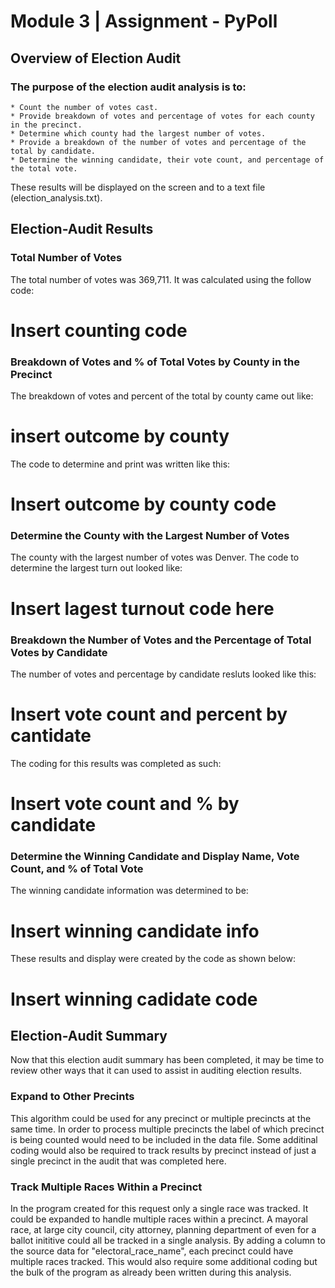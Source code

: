 # Module 3 | Assignment - PyPoll

## Overview of Election Audit

### The purpose of the election audit analysis is to:

    * Count the number of votes cast.
    * Provide breakdown of votes and percentage of votes for each county in the precinct.
    * Determine which county had the largest number of votes.
    * Provide a breakdown of the number of votes and percentage of the total by candidate.
    * Determine the winning candidate, their vote count, and percentage of the total vote.

These results will be displayed on the screen and to a text file (election_analysis.txt).

## Election-Audit Results

### Total Number of Votes

The total number of votes was 369,711. It was calculated using the follow code:

# Insert counting code

### Breakdown of Votes and % of Total Votes by County in the Precinct

The breakdown of votes and percent of the total by county came out like:

# insert outcome by county

The code to determine and print was written like this:

# Insert outcome by county code

### Determine the County with the Largest Number of Votes

The county with the largest number of votes was Denver. The code to determine the largest turn out looked like:

# Insert lagest turnout code here

### Breakdown the Number of Votes and the Percentage of Total Votes by Candidate

The number of votes and percentage by candidate resluts looked like this:

# Insert vote count and percent by cantidate

The coding for this results was completed as such:

# Insert vote count and % by candidate

### Determine the Winning Candidate and Display Name, Vote Count, and % of Total Vote

The winning candidate information was determined to be:

# Insert winning candidate info

These results and display were created by the code as shown below:

# Insert winning cadidate code

## Election-Audit Summary

Now that this election audit summary has been completed, it may be time to review other ways that it can used to assist in auditing election results.

### Expand to Other Precints

This algorithm could be used for any precinct or multiple precincts at the same time.  In order to process multiple precincts the label of which precinct is being counted would need to be included in the data file.  Some additinal coding would also be required to track results by precinct instead of just a single precinct in the audit that was completed here.

### Track Multiple Races Within a Precinct 
In the program created for this request only a single race was tracked.  It could be expanded to handle multiple races within a precinct.  A mayoral race, at large city council, city attorney, planning department of even for a ballot inititive could all be tracked in a single analysis.  By adding a column to the source data for "electoral_race_name", each precinct could have multiple races tracked.  This would also require some additional coding but the bulk of the program as already been written during this analysis. 




   
   
    



